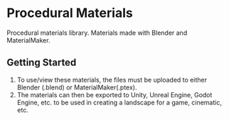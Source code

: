 # Procedural Materials
Procedural materials library. Materials made with Blender and MaterialMaker.

## Getting Started
1. To use/view these materials, the files must be uploaded to either Blender (.blend) or MaterialMaker(.ptex).
2. The materials can then be exported to Unity, Unreal Engine, Godot Engine, etc. to be used in creating a landscape for a game, cinematic, etc.
